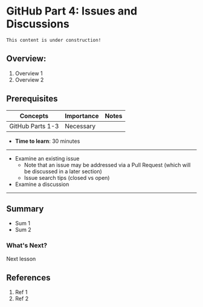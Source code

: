 # GitHub Part 4: Issues and Discussions

```{note}
This content is under construction!
```

## Overview:

1. Overview 1
1. Overview 2

## Prerequisites

| Concepts         | Importance | Notes |
| ---------------- | ---------- | ----- |
| GitHub Parts 1-3 | Necessary  |       |

- **Time to learn**: 30 minutes

---

- Examine an existing issue
  - Note that an issue may be addressed via a Pull Request (which will be discussed in a later section)
  - Issue search tips (closed vs open)
- Examine a discussion

---

## Summary

- Sum 1
- Sum 2

### What's Next?

Next lesson

## References

1. Ref 1
1. Ref 2
